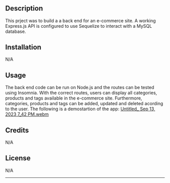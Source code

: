 # <Ecommerce Backend>

## Description

This prject was to build a  a back end for an e-commerce site. A working Express.js API is configured to use Sequelize to interact with a MySQL database.


## Installation

N/A

## Usage

The back end code can be run on Node.js and the routes can be tested using Insomnia. With the correct routes, users can display all categories, products and tags available in the e-commerce site. Furthermore, categories, products and tags can be added, updated and deleted acording to the user.
The following is a demostartion of the app: [Untitled_ Sep 13, 2023 7_42 PM.webm](https://github.com/Bashrat-Chowdhury/challenge13-ecommerce/assets/133437739/09f17d60-07ee-4ba8-aaa6-ecfe131378b2)


## Credits

N/A

## License

N/A

---

